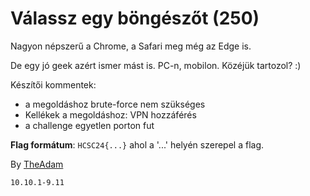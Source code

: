 # Válassz egy böngészőt (250)

Nagyon népszerű a Chrome, a Safari meg még az Edge is.

De egy jó geek azért ismer mást is. PC-n, mobilon. Közéjük tartozol? :)

Készítői kommentek:

* a megoldáshoz brute-force nem szükséges
* Kellékek a megoldáshoz: VPN hozzáférés
* a challenge egyetlen porton fut

**Flag formátum**: `HCSC24{...}` ahol a '...' helyén szerepel a flag.

By [TheAdam](https://github.com/adns44)
```
10.10.1-9.11 
```